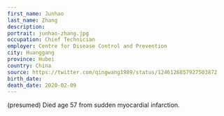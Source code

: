 ```yaml
---
first_name: Junhao
last_name: Zhang
description: 
portrait: junhao-zhang.jpg
occupation: Chief Technician
employer: Centre for Disease Control and Prevention
city: Huanggang
province: Hubei
country: China
source: https://twitter.com/qingwang1989/status/1246126857927503872
birth_date: 
death_date: 2020-02-09
---
```


(presumed) Died age 57 from sudden myocardial infarction.